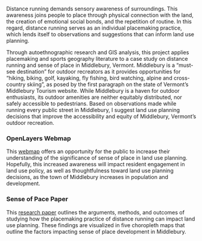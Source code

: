   Distance running demands sensory awareness of surroundings. This awareness joins people to place through physical connection with the land, the creation of emotional social bonds, and the repetition of routine. In this regard, distance running serves as an individual placemaking practice, which lends itself to observations and suggestions that can inform land use planning.  

  Through autoethnographic research and GIS analysis, this project applies placemaking and sports geography literature to a case study on distance running and sense of place in Middlebury, Vermont. Middlebury is a “must-see destination” for outdoor recreators as it provides opportunities for “hiking, biking, golf, kayaking, fly fishing, bird watching, alpine and cross-country skiing”, as posed by the first paragraph on the state of Vermont’s Middlebury Tourism website. While Middlebury is a haven for outdoor enthusiasts, its outdoor amenities are neither equitably distributed, nor safely accessible to pedestrians. Based on observations made while running every public street in Middlebury, I suggest land use planning decisions that improve the accessibility and equity of Middlebury, Vermont’s outdoor recreation.  

### OpenLayers Webmap  
This [webmap](https://Mistaya-Smith.github.io/Map/index.html) offers an opportunity for the public to increase their understanding of the significance of sense of place in land use planning. Hopefully, this increased awareness will impact resident engagement in land use policy, as well as thoughtfulness toward land use planning decisions, as the town of Middlebury increases in population and development.

### Sense of Pace Paper
This [research paper](https://Mistaya-Smith.github.io/Paper/SenseofPacePaper.pdf) outlines the arguments, methods, and outcomes of studying how the placemaking practice of distance running can impact land use planning. These findings are visualized in five choropleth maps that outline the factors impacting sense of place development in Middlebury. 
